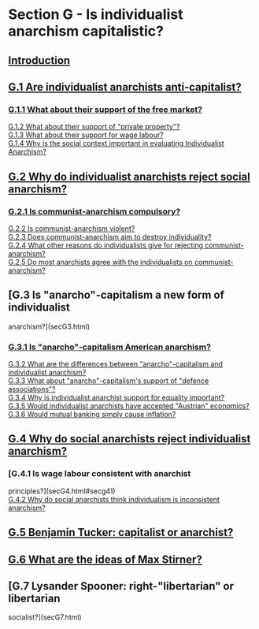# Section G - Is individualist anarchism capitalistic?

## [Introduction](secGint.html)

## [G.1 Are individualist anarchists anti-capitalist?](secG1.html)

###  [G.1.1 What about their support of the free market?](secG1.html#secg11)  
[G.1.2 What about their support of "private property"?](secG1.html#secg12)  
[G.1.3 What about their support for wage labour?](secG1.html#secg13)  
[G.1.4 Why is the social context important in evaluating Individualist
Anarchism?](secG1.html#secg14)

## [G.2 Why do individualist anarchists reject social anarchism?](secG2.html)

###  [G.2.1 Is communist-anarchism compulsory?](secG2.html#secg21)  
[G.2.2 Is communist-anarchism violent?](secG2.html#secg22)  
[G.2.3 Does communist-anarchism aim to destroy
individuality?](secG2.html#secg23)  
[G.2.4 What other reasons do individualists give for rejecting communist-
anarchism?](secG2.html#secg24)  
[G.2.5 Do most anarchists agree with the individualists on communist-
anarchism?](secG2.html#secg25)

## [G.3 Is "anarcho"-capitalism a new form of individualist
anarchism?](secG3.html)

###  [G.3.1 Is "anarcho"-capitalism American anarchism?](secG3.html#secg31)  
[G.3.2 What are the differences between "anarcho"-capitalism and individualist
anarchism?](secG3.html#secg32)  
[G.3.3 What about "anarcho"-capitalism's support of "defence
associations"?](secG3.html#secg33)  
[G.3.4 Why is individualist anarchist support for equality
important?](secG3.html#secg34)  
[G.3.5 Would individualist anarchists have accepted "Austrian"
economics?](secG3.html#secg35)  
[G.3.6 Would mutual banking simply cause inflation?](secG3.html#secg36)

## [G.4 Why do social anarchists reject individualist anarchism?](secG4.html)

###  [G.4.1 Is wage labour consistent with anarchist
principles?](secG4.html#secg41)  
[G.4.2 Why do social anarchists think individualism is inconsistent
anarchism?](secG4.html#secg42)

## [G.5 Benjamin Tucker: capitalist or anarchist?](secG5.html)

## [G.6 What are the ideas of Max Stirner?](secG6.html)

## [G.7 Lysander Spooner: right-"libertarian" or libertarian
socialist?](secG7.html)

